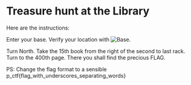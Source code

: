 # Treasure hunt at the Library

Here are the instructions:

Enter your base. Verify your location with ![Base](https://i.imgur.com/0N6pd5Z.png). 

Turn North. Take the 15th book from the right of the second to last rack. Turn to the 400th page. There you shall find the precious FLAG.

PS: Change the flag format to a sensible p_ctf{flag_with_underscores_separating_words}
